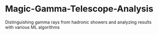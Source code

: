 # Magic-Gamma-Telescope-Analysis
Distinguishing gamma rays from hadronic showers and analyzing results with various ML algorithms
